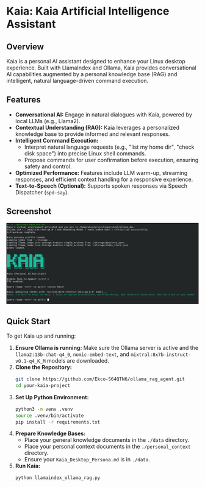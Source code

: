 # Kaia: **K**aia **A**rtificial **I**ntelligence **A**ssistant

## Overview

Kaia is a personal AI assistant designed to enhance your Linux desktop experience. Built with LlamaIndex and Ollama, Kaia provides conversational AI capabilities augmented by a personal knowledge base (RAG) and intelligent, natural language-driven command execution.

## Features

* **Conversational AI:** Engage in natural dialogues with Kaia, powered by local LLMs (e.g., Llama2).
* **Contextual Understanding (RAG):** Kaia leverages a personalized knowledge base to provide informed and relevant responses.
* **Intelligent Command Execution:**
    * Interpret natural language requests (e.g., "list my home dir", "check disk space") into precise Linux shell commands.
    * Propose commands for user confirmation before execution, ensuring safety and control.
* **Optimized Performance:** Features include LLM warm-up, streaming responses, and efficient context handling for a responsive experience.
* **Text-to-Speech (Optional):** Supports spoken responses via Speech Dispatcher (`spd-say`).

## Screenshot
![Kaia CLI Screenshot](images/kaia_cli_screenshot.png)


## Quick Start

To get Kaia up and running:

1.  **Ensure Ollama is running:** Make sure the Ollama server is active and the `llama2:13b-chat-q4_0`, `nomic-embed-text`, and `mixtral:8x7b-instruct-v0.1-q4_K_M` models are downloaded.
2.  **Clone the Repository:**
    ```bash
    git clone https://github.com/Ekco-S64QTN6/ollama_rag_agent.git
    cd your-kaia-project
    ```
3.  **Set Up Python Environment:**
    ```bash
    python3 -m venv .venv
    source .venv/bin/activate
    pip install -r requirements.txt
    ```
4.  **Prepare Knowledge Bases:**
    * Place your general knowledge documents in the `./data` directory.
    * Place your personal context documents in the `./personal_context` directory.
    * Ensure your `Kaia_Desktop_Persona.md` is in `./data`.
5.  **Run Kaia:**
    ```bash
    python llamaindex_ollama_rag.py
    ```

